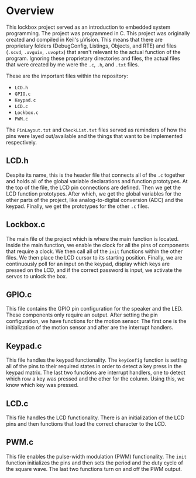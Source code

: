 # Overview
This lockbox project served as an introduction to embedded system programming. The project was programmed in C. This project was originally created and compiled in Keil's µVision. This means that there are proprietary folders (DebugConfig, Listings, Objects, and RTE) and files (`.scvd`, `.uvguix`, `.uvoptx`) that aren't relevant to the actual function of the program. Ignoring these proprietary directories and files, the actual files that were created by me were the `.c`, `.h`, and `.txt` files.

These are the important files within the repository:
- `LCD.h`
- `GPIO.c`
- `Keypad.c`
- `LCD.c`
- `Lockbox.c`
- `PWM.c`

The `PinLayout.txt` and `CheckList.txt` files served as reminders of how the pins were layed out/available and the things that want to be implemented respectively.

## LCD.h
Despite its name, this is the header file that connects all of the `.c` together and holds all of the global variable declarations and function prototypes. At the top of the file, the LCD pin connections are defined. Then we get the LCD function prototypes. After which, we get the global variables for the other parts of the project, like analog-to-digital conversion (ADC) and the keypad. Finally, we get the prototypes for the other `.c` files.

## Lockbox.c
The main file of the project which is where the main function is located. Inside the main function, we enable the clock for all the pins of components that require a clock. We then call all of the `init` functions within the other files. We then place the LCD cursor to its starting position. Finally, we are continuously poll for an input on the keypad, display which keys are pressed on the LCD, and if the correct password is input, we activate the servos to unlock the box. 

## GPIO.c
This file contains the GPIO pin configuration for the speaker and the LED. These components only require an output. After setting the pin configuration, we have functions for the motion sensor. The first one is the initialization of the motion sensor and after are the interrupt handlers. 

## Keypad.c
This file handles the keypad functionality. The `keyConfig` function is setting all of the pins to their required states in order to detect a key press in the keypad matrix. The last two functions are interrupt handlers, one to detect which row a key was pressed and the other for the column. Using this, we know which key was pressed.

## LCD.c
This file handles the LCD functionality. There is an initialization of the LCD pins and then functions that load the correct character to the LCD.

## PWM.c
This file enables the pulse-width modulation (PWM) functionality. The `init` function initializes the pins and then sets the period and the duty cycle of the square wave. The last two functions turn on and off the PWM output.
